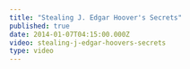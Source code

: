 ```yaml
---
title: "Stealing J. Edgar Hoover's Secrets"
published: true
date: 2014-01-07T04:15:00.000Z
video: stealing-j-edgar-hoovers-secrets
type: video
---
```


